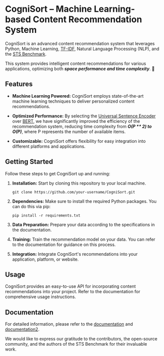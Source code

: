 # CogniSort – Machine Learning-based Content Recommendation System

CogniSort is an advanced content recommendation system that leverages Python, Machine Learning, [TF-IDF](https://en.wikipedia.org/wiki/Tf%E2%80%93idf), Natural Language Processing (NLP), and the [STS Benchmark](https://ixa2.si.ehu.eus/stswiki/index.php/STSbenchmark). 

This system provides intelligent content recommendations for various applications, optimizing both **_space performance and time complexity_**. :partying_face:

## Features

- **Machine Learning Powered:** CogniSort employs state-of-the-art machine learning techniques to deliver personalized content recommendations.

- **Optimized Performance:** By selecting the [Universal Sentence Encoder](https://tfhub.dev/google/universal-sentence-encoder/4) over [BERT](https://sease.io/2021/12/using-bert-to-improve-search-relevance.html), we have significantly improved the efficiency of the recommendation system, reducing time complexity from **_O(P ** 2) to O(P)_**, where P represents the number of available items.

- **Customizable:** CogniSort offers flexibility for easy integration into different platforms and applications.

## Getting Started

Follow these steps to get CogniSort up and running:

1. **Installation:** Start by cloning this repository to your local machine.

   ```shell
   git clone https://github.com/your-username/CogniSort.git
   ```

2. **Dependencies:** Make sure to install the required Python packages. You can do this via pip:

   ```shell
   pip install -r requirements.txt
   ```

3. **Data Preparation:** Prepare your data according to the specifications in the documentation. 

4. **Training:** Train the recommendation model on your data. You can refer to the documentation for guidance on this process.

5. **Integration:** Integrate CogniSort's recommendations into your application, platform, or website.

## Usage

CogniSort provides an easy-to-use API for incorporating content recommendations into your project. Refer to the documentation for comprehensive usage instructions.

## Documentation

For detailed information, please refer to the [documentation](https://arxiv.org/pdf/1803.11175.pdf) and [documentation2](https://colab.research.google.com/drive/1i-D-Jn-eMPRMb9KW2fXbWF1vlTfuOpqa#scrollTo=6FjdeCqPJeg-).


We would like to express our gratitude to the contributors, the open-source community, and the authors of the STS Benchmark for their invaluable work.


